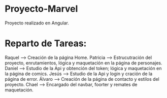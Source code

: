 # Proyecto-Marvel
 Proyecto realizado en Angular. 

# Reparto de Tareas:
 Raquel -->  Creación de la página Home.
 Patricia --> Estrucutración del proyecto, enrutamientos, lógica y maquetación en la página de personajes.
 Daniel --> Estudio de la Api y obtención del token; lógica y maquetación en la página de comics.
 Jesús --> Estudio de la Api y login y cración de la página de error.
 Álvaro --> Creación de la página de contacto y estilos del proyecto.
 Chael --> Encargado del navbar, foorter y remates de maquetación.
